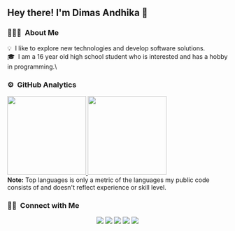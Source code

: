 <h2>Hey there! I'm Dimas Andhika 👋

### 👨🏻‍💻 &nbsp;About Me

💡 &nbsp;I like to explore new technologies and develop software solutions.\
🎓 &nbsp;I am a 16 year old high school student who is interested and has a hobby in programming.\

### ⚙️ &nbsp;GitHub Analytics

<p>
<a href="https://github.com/dimasandhk">
  <img height="180em" src="https://github-readme-stats-eight-theta.vercel.app/api?username=dimasandhk&show_icons=true&theme=algolia&include_all_commits=true&count_private=true"/>
  <img height="180em" src="https://github-readme-stats-eight-theta.vercel.app/api/top-langs/?username=dimasandhk&layout=compact&langs_count=15&hide=handlebars&theme=algolia"/>
</a>
<br>
<b>Note:</b> Top languages is only a metric of the languages my public code consists of and doesn't reflect experience or skill level.
</p>


### 🤝🏻 &nbsp;Connect with Me

<p align="center">
<a href="https://dimasandhika.vercel.app"><img src="https://img.shields.io/badge/-dimasandhika.vercel.app-3423A6?style=flat&logo=Google-Chrome&logoColor=white"/></a>
<a href="mailto:dimasandhikadiputra@gmail.com"><img src="https://img.shields.io/badge/-dimasandhikadiputra@gmail.com-D14836?style=flat&logo=Gmail&logoColor=white"/></a>
<a href="https://instagram.com/dimasandhk"><img src="https://img.shields.io/badge/-@dimasandhk-E4405F?style=flat&logo=Instagram&logoColor=white"/></a>
<a href="https://www.youtube.com/channel/UCNqSlVr9_fJ-682ILT-MBHA"><img src="https://img.shields.io/badge/-Dimas Andhika-E4405F?style=flat&logo=youtube"/></a>
<a href="https://www.codewars.com/users/DimasAndhk"><img src="https://www.codewars.com/users/DimasAndhk/badges/micro"></a>
</p>
